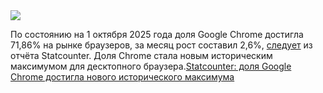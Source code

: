 <!--2025-10-01 14:08:35-->
<div class="yb">
  <div class="rss habr"><img src="https://habrastorage.org/getpro/habr/upload_files/8fe/8d4/051/8fe8d4051a5f7b686c00e712b4dc2f93.jpg" /><p>По состоянию на 1 октября 2025 года доля Google Chrome достигла 71,86% на рынке браузеров, за месяц рост составил 2,6%, <a href="https://gs.statcounter.com/browser-market-share/desktop/worldwide/#monthly-202209-202509" rel="noopener noreferrer nofollow">следует</a> из отчёта Statcounter. Доля Chrome стала новым историческим максимумом для десктопного браузера.</p... <p class="titl"><a href="https://habr.com/ru/news/952506/?utm_source=habrahabr&utm_medium=rss&utm_campaign=952506">Statcounter: доля Google Chrome достигла нового исторического максимума</a></p></div>
</div>
